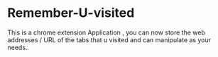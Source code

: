 # Remember-U-visited
This is a chrome extension Application , you can now store the web addresses / URL of the tabs that u visited and can manipulate as your needs..
